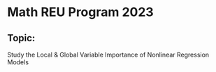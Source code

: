 # Math REU Program 2023
## Topic: 
Study the Local & Global Variable Importance of Nonlinear Regression Models 
